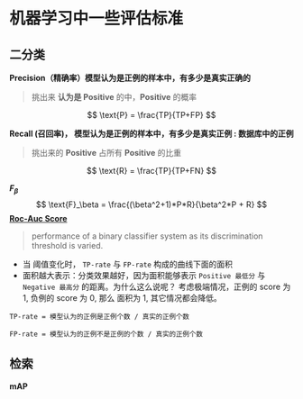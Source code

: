 # 机器学习中一些评估标准

## 二分类

**Precision（精确率）模型认为是正例的样本中，有多少是真实正确的**

> 挑出来 **认为是 Positive** 的中，**Positive** 的概率

$$
\text{P} = \frac{TP}{TP+FP}
$$



**Recall (召回率)， 模型认为是正例的样本中，有多少是真实正例 : 数据库中的正例**

> 挑出来的 **Positive** 占所有 **Positive** 的比重

$$
\text{R} = \frac{TP}{TP+FN}
$$

**$F_\beta$**
$$
\text{F}_\beta = \frac{(\beta^2+1)*P*R}{\beta^2*P + R}
$$
**[Roc-Auc Score](http://scikit-learn.org/stable/modules/model_evaluation.html#roc-metrics)**

> performance of a binary classifier system as its discrimination threshold is varied. 

* 当 阈值变化时， `TP-rate` 与 `FP-rate` 构成的曲线下面的面积
* 面积越大表示：分类效果越好，因为面积能够表示 `Positive 最低分` 与 `Negative 最高分` 的距离。为什么这么说呢？ 考虑极端情况，正例的 score 为 1, 负例的 score 为 0, 那么 面积为 1, 其它情况都会降低。


`TP-rate = 模型认为的正例是正例个数 / 真实的正例个数`

`FP-rate = 模型认为的正例不是正例的个数 / 真实的正例个数 `





## 检索

**mAP**

